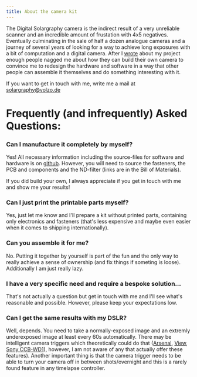 ```yaml
---
title: About the camera kit
---
```


The Digital Solargraphy camera is the indirect result of a very unreliable scanner and an incredible amount of frustation with 4x5 negatives. Eventually culminating in the sale of half a dozen analogue cameras and a journey of several years of looking for a way to achieve long exposures with a bit of computation and a digital camera. After I [wrote](http://volzo.de/posts/digital-solargraphy/) about my project enough people nagged me about how they can build their own camera to convince me to redesign the hardware and software in a way that other people can assemble it themselves and do something interesting with it. 

If you want to get in touch with me, write me a mail at <a href="mailto:solargraphy@volzo.de">solargraphy@volzo.de</a>

# Frequently (and infrequently) Asked Questions:  

### Can I manufacture it completely by myself?

Yes! All necessary information including the source-files for software and hardware is on [github](https://github.com/volzotan/CompressorCam). However, you will need to source the fasteners, the PCB and components and the ND-filter (links are in the Bill of Materials).

If you did build your own, I always appreciate if you get in touch with me and show me your results!

### Can I just print the printable parts myself?

Yes, just let me know and I'll prepare a kit without printed parts, containing only electronics and fasteners (that's less expensive and maybe even easier when it comes to shipping internationally).

### Can you assemble it for me?

No. Putting it together by yourself is part of the fun and the only way to really achieve a sense of ownership (and fix things if someting is loose). Additionally I am just really lazy.

### I have a very specific need and require a bespoke solution...

That's not actually a question but get in touch with me and I'll see what's reasonable and possible. However, please keep your expectations low.

### Can I get the same results with my DSLR?

Well, depends. You need to take a normally-exposed image and an extremly underexposed image at least every 60s automatically. There may be intelligent camera triggers which theoretically could do that ([Arsenal](https://witharsenal.com/), [View](https://timelapseplus.com/pages/view), [Sony CCB-WD1](https://www.sony.com/electronics/cyber-shot-compact-cameras-other-accessories/ccb-wd1)), however, I am not aware of any that actually offer these features). Another important thing is that the camera trigger needs to be able to turn your camera off in between shots/overnight and this is a rarely found feature in any timelapse controller.